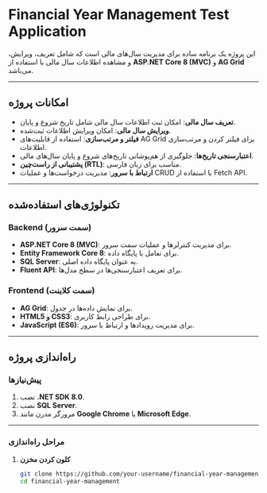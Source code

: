 # Financial Year Management Test Application

این پروژه یک برنامه ساده برای مدیریت سال‌های مالی است که شامل تعریف، ویرایش، و مشاهده اطلاعات سال مالی با استفاده از **ASP.NET Core 8 (MVC)** و **AG Grid** می‌باشد.

---

## امکانات پروژه

- **تعریف سال مالی**: امکان ثبت اطلاعات سال مالی شامل تاریخ شروع و پایان.
- **ویرایش سال مالی**: امکان ویرایش اطلاعات ثبت‌شده.
- **فیلتر و مرتب‌سازی**: استفاده از قابلیت‌های AG Grid برای فیلتر کردن و مرتب‌سازی اطلاعات.
- **اعتبارسنجی تاریخ‌ها**: جلوگیری از هم‌پوشانی تاریخ‌های شروع و پایان سال‌های مالی.
- **پشتیبانی از راست‌چین (RTL)**: مناسب برای زبان فارسی.
- **ارتباط با سرور**: مدیریت درخواست‌ها و عملیات CRUD با استفاده از Fetch API.

---

## تکنولوژی‌های استفاده‌شده

### Backend (سمت سرور)
- **ASP.NET Core 8 (MVC)**: برای مدیریت کنترلرها و عملیات سمت سرور.
- **Entity Framework Core 8**: برای تعامل با پایگاه داده.
- **SQL Server**: به عنوان پایگاه داده اصلی.
- **Fluent API**: برای تعریف اعتبارسنجی‌ها در سطح مدل‌ها.

### Frontend (سمت کلاینت)
- **AG Grid**: برای نمایش داده‌ها در جدول.
- **HTML5 و CSS3**: برای طراحی رابط کاربری.
- **JavaScript (ES6)**: برای مدیریت رویدادها و ارتباط با سرور.

---

## راه‌اندازی پروژه

### پیش‌نیازها
1. نصب **.NET SDK 8.0**.
2. نصب **SQL Server**.
3. مرورگر مدرن مانند **Google Chrome** یا **Microsoft Edge**.

---

### مراحل راه‌اندازی

1. **کلون کردن مخزن**
   ```bash
   git clone https://github.com/your-username/financial-year-management.git
   cd financial-year-management
